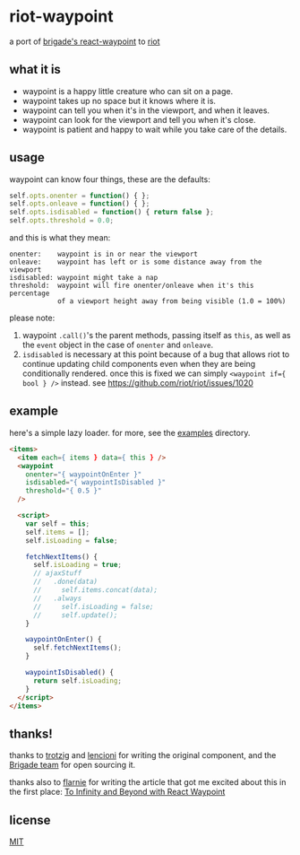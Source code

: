 # riot-waypoint

a port of [brigade's react-waypoint](https://github.com/brigade/react-waypoint) to [riot](https://muut.com/riotjs/)

## what it is
-  waypoint is a happy little creature who can sit on a page.
-  waypoint takes up no space but it knows where it is.
-  waypoint can tell you when it's in the viewport, and when it leaves.
-  waypoint can look for the viewport and tell you when it's close.
-  waypoint is patient and happy to wait while you take care of the details.

## usage

waypoint can know four things, these are the defaults:

```javascript
self.opts.onenter = function() { };
self.opts.onleave = function() { };
self.opts.isdisabled = function() { return false };
self.opts.threshold = 0.0;
```

and this is what they mean:

```
onenter:    waypoint is in or near the viewport
onleave:    waypoint has left or is some distance away from the viewport
isdisabled: waypoint might take a nap
threshold:  waypoint will fire onenter/onleave when it's this percentage
            of a viewport height away from being visible (1.0 = 100%)
```

please note:

1. waypoint `.call()`'s the parent methods, passing itself as `this`, as well as the `event` object in the case of `onenter` and `onleave`.
2. `isdisabled` is necessary at this point because of a bug that allows riot to continue updating child components even when they are being conditionally rendered. once this is fixed we can simply `<waypoint if={ bool } />` instead. see https://github.com/riot/riot/issues/1020

## example

here's a simple lazy loader. for more, see the [examples](./examples) directory.

```html
<items>
  <item each={ items } data={ this } />
  <waypoint
    onenter="{ waypointOnEnter }"
    isdisabled="{ waypointIsDisabled }"
    threshold="{ 0.5 }"
  /> 

  <script>
    var self = this;
    self.items = [];
    self.isLoading = false;

    fetchNextItems() {
      self.isLoading = true;
      // ajaxStuff
      //   .done(data)
      //     self.items.concat(data);
      //   .always
      //     self.isLoading = false;
      //     self.update();
    }

    waypointOnEnter() {
      self.fetchNextItems();
    }

    waypointIsDisabled() {
      return self.isLoading;
    }
  </script>
</items> 
```

## thanks!

thanks to [trotzig](https://github.com/trotzig) and [lencioni](https://github.com/lencioni) for writing the original component,
and the [Brigade team](https://github.com/brigade/) for open sourcing it.

thanks also to [flarnie](https://github.com/flarnie) for writing the article that got me excited about this in the first place:
[To Infinity and Beyond with React Waypoint](https://medium.com/brigade-engineering/to-infinity-and-beyond-with-react-waypoint-cb5ba46a9150)

## license
[MIT](./LICENSE)
